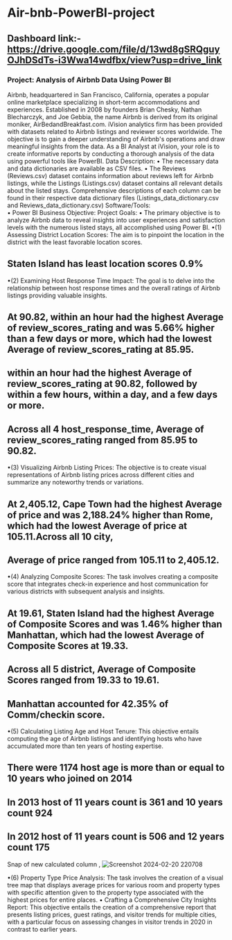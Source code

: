 # Air-bnb-PowerBI-project
## Dashboard link:- https://drive.google.com/file/d/13wd8gSRQguyOJhDSdTs-i3Wwa14wdfbx/view?usp=drive_link
###          Project: Analysis of Airbnb Data Using Power BI  
Airbnb, headquartered in San Francisco, California, operates a popular online 
marketplace specializing in short-term accommodations and experiences. 
Established in 2008 by founders Brian Chesky, Nathan Blecharczyk, and Joe Gebbia, 
the name Airbnb is derived from its original moniker, AirBedandBreakfast.com. iVision 
analytics firm has been provided with datasets related to Airbnb listings and reviewer 
scores worldwide. The objective is to gain a deeper understanding of Airbnb's 
operations and draw meaningful insights from the data. As a BI Analyst at iVision, your 
role is to create informative reports by conducting a thorough analysis of the data 
using powerful tools like PowerBI. 
Data Description: 
• The necessary data and data dictionaries are available as CSV files. 
• The Reviews (Reviews.csv) dataset contains information about reviews left for 
Airbnb listings, while the Listings (Listings.csv) dataset contains all relevant 
details about the listed stays. Comprehensive descriptions of each column can 
be found in their respective data dictionary files (Listings_data_dictionary.csv 
and Reviews_data_dictionary.csv) 
Software/Tools:  
• Power BI 
Business Objective: 
Project Goals: 
• The primary objective is to analyze Airbnb data to reveal insights into user experiences 
and satisfaction levels with the numerous listed stays, all accomplished using Power 
BI. 
•(1) Assessing District Location Scores: The aim is to pinpoint the location in the 
district with the least favorable location scores.
## Staten Island has least location scores 0.9%
•(2) Examining Host Response Time Impact: The goal is to delve into the 
relationship between host response times and the overall ratings of Airbnb 
listings providing valuable insights. 
## ﻿At 90.82, within an hour had the highest Average of review_scores_rating and was 5.66% higher than a few days or more, which had the lowest Average of review_scores_rating at 85.95.
## ﻿within an hour had the highest Average of review_scores_rating at 90.82, followed by within a few hours, within a day, and a few days or more.
## ﻿Across all 4 host_response_time, Average of review_scores_rating ranged from 85.95 to 90.82.
•(3) Visualizing Airbnb Listing Prices: The objective is to create visual 
representations of Airbnb listing prices across different cities and summarize 
any noteworthy trends or variations. 
## ﻿At 2,405.12, Cape Town had the highest Average of price and was 2,188.24% higher than Rome, which had the lowest Average of price at 105.11.﻿Across all 10 city, 
## Average of price ranged from 105.11 to 2,405.12.
•(4) Analyzing Composite Scores: The task involves creating a composite score 
that integrates check-in experience and host communication for various 
districts with subsequent analysis and insights. 
## ﻿At 19.61, Staten Island had the highest Average of Composite Scores and was 1.46% higher than Manhattan, which had the lowest Average of Composite Scores at 19.33.
## ﻿Across all 5 district, Average of Composite Scores ranged from 19.33 to 19.61.
## ﻿Manhattan accounted for 42.35% of Comm/checkin score.
•(5) Calculating Listing Age and Host Tenure: This objective entails computing the 
age of Airbnb listings and identifying hosts who have accumulated more than 
ten years of hosting expertise. 
## There were 1174 host age is more than or equal to 10 years who joined on 2014
## In 2013 host of 11 years count is 361 and 10 years count 924
## In 2012 host of 11 years count is 506 and 12 years count 175
Snap of new calculated column ,
![Screenshot 2024-02-20 220708](https://github.com/Parma14/Air-bnb-PowerBI-project/assets/152804829/ec480c7e-d29f-4544-a478-48052ebf932c)

                                                               

•(6) Property Type Price Analysis: The task involves the creation of a visual tree 
map that displays average prices for various room and property types with 
specific attention given to the property type associated with the highest prices 
for entire places. 
• Crafting a Comprehensive City Insights Report: This objective entails the 
creation of a comprehensive report that presents listing prices, guest ratings, 
and visitor trends for multiple cities, with a particular focus on assessing 
changes in visitor trends in 2020 in contrast to earlier years.

